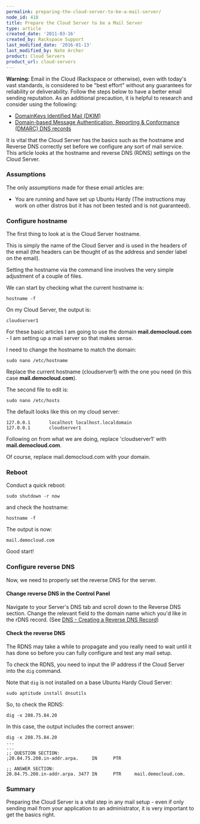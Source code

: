 ```yaml
---
permalink: preparing-the-cloud-server-to-be-a-mail-server/
node_id: 418
title: Prepare the Cloud Server to be a Mail Server
type: article
created_date: '2011-03-16'
created_by: Rackspace Support
last_modified_date: '2016-01-13'
last_modified_by: Nate Archer
product: Cloud Servers
product_url: cloud-servers
---
```


**Warning:** Email in the Cloud (Rackspace or otherwise), even with
today's vast standards, is considered to be "best effort" without any
guarantees for reliability or deliverability. Follow the steps below to
have a better email sending reputation. As an additional precaution, it
is helpful to research and consider using the following:

-   [DomainKeys Identified Mail (DKIM)](/how-to/rackspace-cloud-dns-additional-resources)
-   [Domain-based Message Authentication, Reporting & Conformance (DMARC) DNS records](http://www.dmarc.org/index.html)

It is vital that the Cloud Server has the basics such as the hostname
and Reverse DNS correctly set before we configure any sort of mail
service. This article looks at the hostname and reverse DNS (RDNS)
settings on the Cloud Server.

### Assumptions

The only assumptions made for these email articles are:

-  You are running and have set up Ubuntu Hardy (The instructions may work on other distros 
   but it has not been tested and is not guaranteed).

### Configure hostname

The first thing to look at is the Cloud Server hostname.

This is simply the name of the Cloud Server and is used in the headers
of the email (the headers can be thought of as the address and sender
label on the email).

Setting the hostname via the command line involves the very simple
adjustment of a couple of files.

We can start by checking what the current hostname is:

    hostname -f

On my Cloud Server, the output is:

    cloudserver1

For these basic articles I am going to use the domain
**mail.democloud.com** - I am setting up a mail server so that makes
sense.

I need to change the hostname to match the domain:

    sudo nano /etc/hostname

Replace the current hostname (cloudserver1) with the one you need (in this case **mail.democloud.com**).

The second file to edit is:

    sudo nano /etc/hosts

The default looks like this on my cloud server:

    127.0.0.1       localhost localhost.localdomain
    127.0.0.1       cloudserver1

Following on from what we are doing, replace 'cloudserver1' with
**mail.democloud.com**.

Of course, replace mail.democloud.com with your domain.

### Reboot

Conduct a quick reboot:

    sudo shutdown -r now

and check the hostname:

    hostname -f

The output is now:

    mail.democloud.com

Good start!

### Configure reverse DNS

Now, we need to properly set the reverse DNS for the server.

#### Change reverse DNS in the Control Panel

Navigate to your Server's DNS tab and scroll down to the Reverse DNS
section. Change the relevant field to the domain name which you'd like
in the rDNS record. (See [DNS - Creating a Reverse DNS Record](/how-to/create-a-reverse-dns-record-0 "DNS - Creating a Reverse DNS Record"))

#### Check the reverse DNS

The RDNS may take a while to propagate and you really need to wait until
it has done so before you can fully configure and test any mail setup.

To check the RDNS, you need to input the IP address if the Cloud Server
into the `dig` command.

Note that `dig` is not installed on a base Ubuntu Hardy Cloud Server:

    sudo aptitude install dnsutils

So, to check the RDNS:

    dig -x 208.75.84.20

In this case, the output includes the correct answer:

    dig -x 208.75.84.20
    ...
    ...
    ;; QUESTION SECTION:
    ;20.84.75.208.in-addr.arpa.     IN      PTR

    ;; ANSWER SECTION:
    20.84.75.208.in-addr.arpa. 3477 IN      PTR     mail.democloud.com.

### Summary

Preparing the Cloud Server is a vital step in any mail setup - even if only sending mail 
from your application to an administrator, it is very important to get the basics right.
